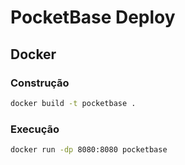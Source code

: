 # PocketBase Deploy

## Docker

### Construção
```bash
docker build -t pocketbase .
```

### Execução
```bash
docker run -dp 8080:8080 pocketbase
```
